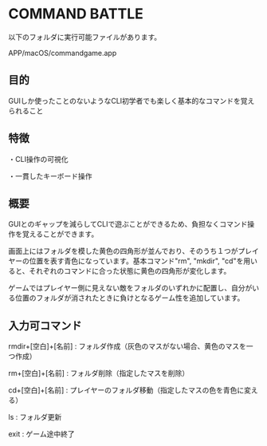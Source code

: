 # COMMAND BATTLE
以下のフォルダに実行可能ファイルがあります。

APP/macOS/commandgame.app

## 目的
GUIしか使ったことのないようなCLI初学者でも楽しく基本的なコマンドを覚えられること

## 特徴
・CLI操作の可視化

・一貫したキーボード操作

## 概要
GUIとのギャップを減らしてCLIで遊ぶことができるため、負担なくコマンド操作を覚えることができます。

画面上にはフォルダを模した黄色の四角形が並んでおり、そのうち１つがプレイヤーの位置を表す青色になっています。基本コマンド"rm", "mkdir", "cd"を用いると、それぞれのコマンドに合った状態に黄色の四角形が変化します。

ゲームではプレイヤー側に見えない敵をフォルダのいずれかに配置し、自分がいる位置のフォルダが消されたときに負けとなるゲーム性を追加しています。

## 入力可コマンド
rmdir+[空白]+[名前] : フォルダ作成（灰色のマスがない場合、黄色のマスを一つ作成）

rm+[空白]+[名前] : フォルダ削除（指定したマスを削除）

cd+[空白]+[名前] : プレイヤーのフォルダ移動（指定したマスの色を青色に変える）

ls : フォルダ更新

exit : ゲーム途中終了

